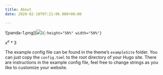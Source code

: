 ```yaml
---
title: About
date: 2020-02-10T07:21:06.000+00:00

---
```

!\[panda-1.png\](![](https://i.loli.net/2020/02/11/7oTLRZDVgEyetsU.png))`{:height="50%" width="50%"}`

$x^e*3$

The example config file can be found in the theme’s `exampleSite` folder. You can just copy the `config.toml` to the root directory of your Hugo site. There are instructions in the example config file, feel free to change strings as you like to customize your website.